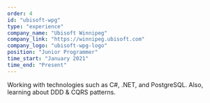 ```yaml
---
order: 4
id: "ubisoft-wpg"
type: "experience"
company_name: "Ubisoft Winnipeg"
company_link: "https://winnipeg.ubisoft.com"
company_logo: "ubisoft-wpg-logo"
position: "Junior Programmer"
time_start: "January 2021"
time_end: "Present"
---
```


Working with technologies such as C#, .NET, and PostgreSQL. Also, learning about DDD & CQRS patterns.